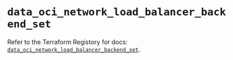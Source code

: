 # `data_oci_network_load_balancer_backend_set`

Refer to the Terraform Registory for docs: [`data_oci_network_load_balancer_backend_set`](https://registry.terraform.io/providers/oracle/oci/6.18.0/docs/data-sources/network_load_balancer_backend_set).
